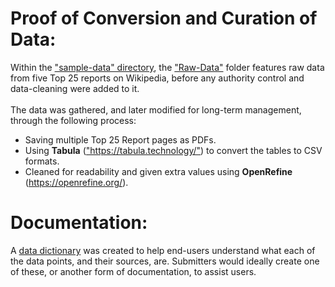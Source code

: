 # Proof of Conversion and Curation of Data:
Within the ["sample-data" directory](https://github.com/JoeLollo21/WikiFreaks/tree/main/sample-data), the ["Raw-Data"](https://github.com/JoeLollo21/WikiFreaks/tree/main/sample-data/Raw-Data) folder features raw data from five Top 25 reports on Wikipedia, before any authority control and data-cleaning were added to it.
<br><br>
The data was gathered, and later modified for long-term management, through the following process:
<ul>
  <li>Saving multiple Top 25 Report pages as PDFs.</li>
  <li>Using <strong>Tabula</strong> (<a href="https://tabula.technology/">"https://tabula.technology/"</a>) to convert the tables to CSV formats.</li>
  <li>Cleaned for readability and given extra values using <strong>OpenRefine</strong> (<a href="https://openrefine.org/">https://openrefine.org/</a>).</li>
</ul>

# Documentation:
A [data dictionary](https://github.com/JoeLollo21/WikiFreaks/blob/main/sample-data/Sample-Data-Dictionary.csv) was created to help end-users understand what each of the data points, and their sources, are. Submitters would ideally create one of these, or another form of documentation, to assist users.
